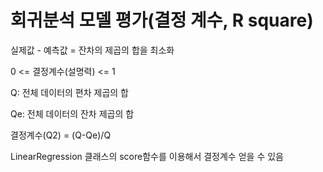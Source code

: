 # 회귀분석 모델 평가(결정 계수, R square)

실제값 - 예측값 = 잔차의 제곱의 합을 최소화

0 <= 결정계수(설명력) <= 1

Q: 전체 데이터의 편차 제곱의 합

Qe: 전체 데이터의 잔차 제곱의 합

결정계수(Q2) = (Q-Qe)/Q

LinearRegression 클래스의 score함수를 이용해서 결정계수 얻을 수 있음

